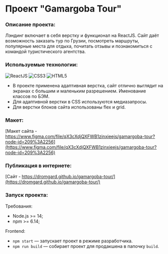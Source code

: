 # Проект "Gamargoba Tour"

### Описание проекта:

Лэндинг включает в себя верстку и функционал на ReactJS. Сайт даёт возможность заказать тур по Грузии, посмотреть маршруты, популярные места для отдыха, почитать отзывы и познакомиться с командой туристического агентства.

### Используемые технологии:

<img src="https://img.shields.io/badge/ReactJS-blue?logo=React&logoColor=white" alt="ReactJS"/> <img src="https://img.shields.io/badge/CSS3-blue?logo=css3&logoColor=white" alt="CSS3"/> <img src="https://img.shields.io/badge/HTML5-blue?logo=html5&logoColor=white" alt="HTML5"/>

- В проекте применена адаптивная верстка, сайт отлично выглядит на экранах с большим и маленьким разрешением. Именование классов по БЭМ.
- Для адаптивной верстки в CSS используются медиазапросы.
- Для верстки блоков сайта использованы flex и grid.

### Макет:

[Макет сайта - https://www.figma.com/file/qX3cXdjQXFWB1zinxieejs/gamargoba-tour?node-id=209%3A2256](https://www.figma.com/file/qX3cXdjQXFWB1zinxieejs/gamargoba-tour?node-id=209%3A2256)

### Публикация в интернете:

[Сайт - https://dromgard.github.io/gamargoba-tour/](https://dromgard.github.io/gamargoba-tour/)

### Запуск проекта:

Требования:

- Node.js >= 14;
- npm >= 6.14;

Frontend:

- `npm start` — запускает проект в режиме разработчика.
- `npm run build` — собирает проект для продакшена в папочку `build`.
